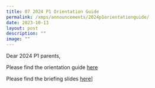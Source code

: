 ```yaml
---
title: 07 2024 P1 Orientation Guide
permalink: /xmps/announcements/2024p1orientationguide/
date: 2023-10-13
layout: post
description: ""
image: ""
---
```

Dear 2024 P1 parents,

Please find the orientation guide
[here](https://file.go.gov.sg/2024xmpsp1.pdf)

Please find the briefing slides 
[here](https://go.gov.sg/xmps2024p1orientationslides)]